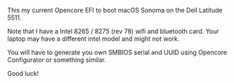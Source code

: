 
This my current Opencore EFI to boot macOS Sonoma on the Dell Latitude 5511. 

Note that I have a Intel 8265 / 8275 (rev 78) wifi and bluetooth card. Your laptop may have a different intel model and might not work.

You will have to generate you own SMBIOS serial and UUID using Opencore Configurator or something similar.

Good luck!
